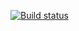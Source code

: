 [![Build status](https://ci.appveyor.com/api/projects/status/8kxic7vhee9a6826?svg=true)](https://ci.appveyor.com/project/LuNTIK969/patternt2)
